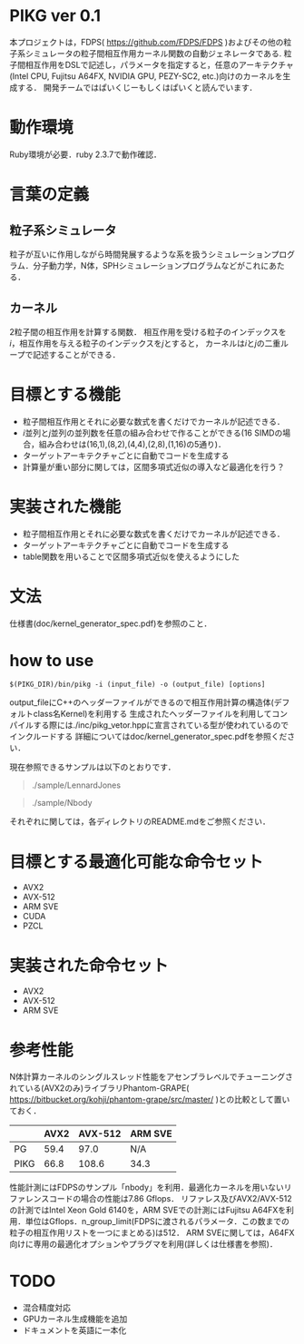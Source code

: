 # PIKG ver 0.1
本プロジェクトは，FDPS( https://github.com/FDPS/FDPS )およびその他の粒子系シミュレータの粒子間相互作用カーネル関数の自動ジェネレータである.
粒子間相互作用をDSLで記述し，パラメータを指定すると，任意のアーキテクチャ(Intel CPU, Fujitsu A64FX, NVIDIA GPU, PEZY-SC2, etc.)向けのカーネルを生成する．
開発チームではぱいくじーもしくはぱいくと読んでいます．

# 動作環境
Ruby環境が必要．ruby 2.3.7で動作確認．

# 言葉の定義
## 粒子系シミュレータ
粒子が互いに作用しながら時間発展するような系を扱うシミュレーションプログラム．分子動力学，N体，SPHシミュレーションプログラムなどがこれにあたる．

## カーネル
2粒子間の相互作用を計算する関数．
相互作用を受ける粒子のインデックスを*i*，相互作用を与える粒子のインデックスを*j*とすると，
カーネルは*i*と*j*の二重ループで記述することができる．

# 目標とする機能
- 粒子間相互作用とそれに必要な数式を書くだけでカーネルが記述できる．
- *i*並列と*j*並列の並列数を任意の組み合わせで作ることができる(16 SIMDの場合，組み合わせは(16,1),(8,2),(4,4),(2,8),(1,16)の5通り)．
- ターゲットアーキテクチャごとに自動でコードを生成する
- 計算量が重い部分に関しては，区間多項式近似の導入など最適化を行う？

# 実装された機能
- 粒子間相互作用とそれに必要な数式を書くだけでカーネルが記述できる．
- ターゲットアーキテクチャごとに自動でコードを生成する
- table関数を用いることで区間多項式近似を使えるようにした

# 文法
仕様書(doc/kernel_generator_spec.pdf)を参照のこと．

# how to use
```
$(PIKG_DIR)/bin/pikg -i (input_file) -o (output_file) [options]
```
output_fileにC++のヘッダーファイルができるので相互作用計算の構造体(デフォルトclass名Kernel)を利用する
生成されたヘッダーファイルを利用してコンパイルする際には./inc/pikg_vetor.hppに宣言されている型が使われているのでインクルードする
詳細についてはdoc/kernel_generator_spec.pdfを参照ください．

現在参照できるサンプルは以下のとおりです．
> ./sample/LennardJones

> ./sample/Nbody

それぞれに関しては，各ディレクトリのREADME.mdをご参照ください．

# 目標とする最適化可能な命令セット
- AVX2
- AVX-512
- ARM SVE
- CUDA
- PZCL

# 実装された命令セット
- AVX2
- AVX-512
- ARM SVE

# 参考性能
N体計算カーネルのシングルスレッド性能をアセンブラレベルでチューニングされている(AVX2のみ)ライブラリPhantom-GRAPE( https://bitbucket.org/kohji/phantom-grape/src/master/ )との比較として置いておく．

|    | AVX2 | AVX-512 | ARM SVE |
|----|------|---------|---------|
|  PG| 59.4 |  97.0   |   N/A   |
|PIKG| 66.8 | 108.6   |  34.3   |

性能計測にはFDPSのサンプル「nbody」を利用．最適化カーネルを用いないリファレンスコードの場合の性能は7.86 Gflops．
リファレス及びAVX2/AVX-512の計測ではIntel Xeon Gold 6140を，ARM SVEでの計測にはFujitsu A64FXを利用．単位はGflops．n_group_limit(FDPSに渡されるパラメータ．この数までの粒子の相互作用リストを一つにまとめる)は512．
ARM SVEに関しては，A64FX向けに専用の最適化オプションやプラグマを利用(詳しくは仕様書を参照)．

# TODO
- 混合精度対応
- GPUカーネル生成機能を追加
- ドキュメントを英語に一本化
